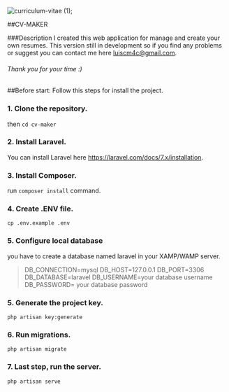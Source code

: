 ![curriculum-vitae (1)](https://user-images.githubusercontent.com/33894327/120533136-b4e61400-c3e0-11eb-8565-0b6f410bc574.png);

##CV-MAKER

###Description
I created this web application for manage and create your own resumes. This version still in development so if you find any problems or suggest you can contact me here luiscm4c@gmail.com.
###### Thank you for your time :)

##Before start:
Follow this steps for install the project.
### 1. Clone the repository.
then `cd cv-maker`

### 2. Install Laravel.
You can install Laravel here https://laravel.com/docs/7.x/installation.

### 3. Install Composer.
run   `composer install` command.

### 4. Create .ENV file.
`cp .env.example .env`

### 5. Configure local database
you have to create a database named laravel in your XAMP/WAMP server.
<blockquote>
DB_CONNECTION=mysql
DB_HOST=127.0.0.1
DB_PORT=3306
DB_DATABASE=laravel
DB_USERNAME=your database username
DB_PASSWORD= your database password
</blockquote>

###  5. Generate the project key.
`php artisan key:generate`

###  6. Run migrations.
`php artisan migrate`

### 7. Last step, run the server.
`php artisan serve`
